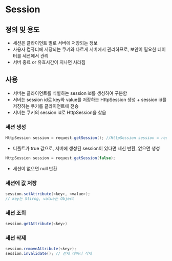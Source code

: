 # Session



## 정의 및 용도

- 세션은 클라이언트 별로 서버에 저장되는 정보
- 사용자 컴퓨터에 저장되는 쿠키와 다르게 서버에서 관리하므로, 보안이 필요한 데이터를 세션에서 관리
- 서버 종료 or 유효시간이 지나면 사라짐



## 사용

- 서버는 클라이언트를 식별하는 session id를 생성하여 구분함
- 서버는 session id로 key와 value를 저장하는 HttpSession 생성 + session id를 저장하는 쿠키를 클라이언트에 전송
- 서버는 쿠키의 session id로 HttpSession을 찾음



### 세션 생성

```java
HttpSession session = request.getSession(); //HttpSession session = request.getSession(true);
```

- 디폴트가 true 값으로, 서버에 생성된 session이 있다면 세션 반환, 없으면 생성

```java
HttpSession session = request.getSession(false);
```

- 세션이 없으면 null 반환



### 세션에 값 저장

```java
session.setAttribute(<key>, <value>);
// key는 Stirng, value는 Object 
```



### 세션 조회

```java
session.getAttribute(<key>)
```



### 세션 삭제

```java
session.removeAttribute(<key>);
session.invalidate(); // 전제 데이터 삭제
```

